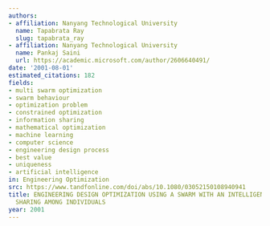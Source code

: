 ```yaml
---
authors:
- affiliation: Nanyang Technological University
  name: Tapabrata Ray
  slug: tapabrata_ray
- affiliation: Nanyang Technological University
  name: Pankaj Saini
  url: https://academic.microsoft.com/author/2606640491/
date: '2001-08-01'
estimated_citations: 182
fields:
- multi swarm optimization
- swarm behaviour
- optimization problem
- constrained optimization
- information sharing
- mathematical optimization
- machine learning
- computer science
- engineering design process
- best value
- uniqueness
- artificial intelligence
in: Engineering Optimization
src: https://www.tandfonline.com/doi/abs/10.1080/03052150108940941
title: ENGINEERING DESIGN OPTIMIZATION USING A SWARM WITH AN INTELLIGENT INFORMATION
  SHARING AMONG INDIVIDUALS
year: 2001
---
```

